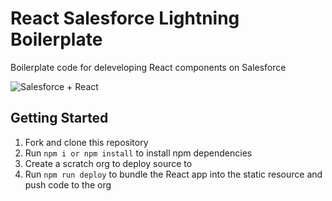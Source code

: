 # React Salesforce Lightning Boilerplate

Boilerplate code for deleveloping React components on Salesforce

![Salesforce + React](http://coenraets.org/blog/wp-content/uploads/2014/12/react-salesforce.png "Salesforce React")

## Getting Started

1. Fork and clone this repository
2. Run ```npm i or npm install``` to install npm dependencies
3. Create a scratch org to deploy source to 
4. Run ```npm run deploy``` to bundle the React app into the static resource and push code to the org
